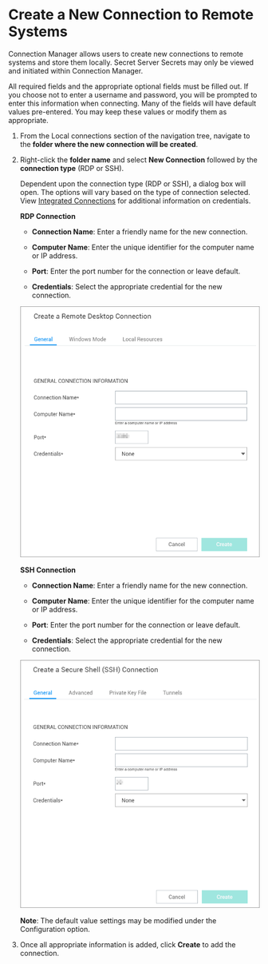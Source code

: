 [title]: # (Create a New Connection to Remote Systems)
[tags]: # (connection, remote)
[priority]: # (503)

# Create a New Connection to Remote Systems

Connection Manager allows users to create new connections to remote systems and store them locally. Secret Server Secrets may only be viewed and initiated within Connection Manager.

All required fields and the appropriate optional fields must be filled out. If you choose not to enter a username and password, you will be prompted to enter this information when connecting. Many of the fields will have default values pre-entered. You may keep these values or modify them as appropriate.

1. From the Local connections section of the navigation tree, navigate to the **folder where the new connection will be created**.

2. Right-click the **folder name** and select **New Connection** followed by the **connection type** (RDP or SSH).

   Dependent upon the connection type (RDP or SSH), a dialog box will open. The options will vary based on the type of connection selected. View [Integrated Connections](#create-an-integrated-connection) for additional information on credentials.

   **RDP Connection**

      - **Connection Name**: Enter a friendly name for the new connection.

      - **Computer Name**: Enter the unique identifier for the computer name or IP address.

      - **Port**: Enter the port number for the connection or leave default.

      - **Credentials**: Select the appropriate credential for the new connection.

      ![](images/remote-1.png)

   **SSH Connection**

      - **Connection Name**: Enter a friendly name for the new connection.

      - **Computer Name**: Enter the unique identifier for the computer name or IP address.

      - **Port**: Enter the port number for the connection or leave default.

      - **Credentials**: Select the appropriate credential for the new connection.

      ![](images/remote-2.png)

   **Note**: The default value settings may be modified under the Configuration option.

3. Once all appropriate information is added, click **Create** to add the connection.